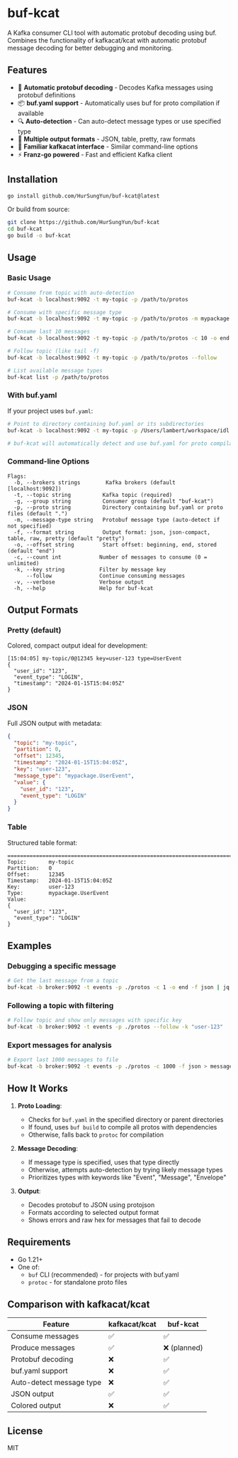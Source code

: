 # buf-kcat

A Kafka consumer CLI tool with automatic protobuf decoding using buf. Combines the functionality of kafkacat/kcat with automatic protobuf message decoding for better debugging and monitoring.

## Features

- 🚀 **Automatic protobuf decoding** - Decodes Kafka messages using protobuf definitions
- 📦 **buf.yaml support** - Automatically uses buf for proto compilation if available
- 🔍 **Auto-detection** - Can auto-detect message types or use specified type
- 🎨 **Multiple output formats** - JSON, table, pretty, raw formats
- 🔧 **Familiar kafkacat interface** - Similar command-line options
- ⚡ **Franz-go powered** - Fast and efficient Kafka client

## Installation

```bash
go install github.com/HurSungYun/buf-kcat@latest
```

Or build from source:

```bash
git clone https://github.com/HurSungYun/buf-kcat
cd buf-kcat
go build -o buf-kcat
```

## Usage

### Basic Usage

```bash
# Consume from topic with auto-detection
buf-kcat -b localhost:9092 -t my-topic -p /path/to/protos

# Consume with specific message type
buf-kcat -b localhost:9092 -t my-topic -p /path/to/protos -m mypackage.MyMessage

# Consume last 10 messages
buf-kcat -b localhost:9092 -t my-topic -p /path/to/protos -c 10 -o end

# Follow topic (like tail -f)
buf-kcat -b localhost:9092 -t my-topic -p /path/to/protos --follow

# List available message types
buf-kcat list -p /path/to/protos
```

### With buf.yaml

If your project uses `buf.yaml`:

```bash
# Point to directory containing buf.yaml or its subdirectories
buf-kcat -b localhost:9092 -t my-topic -p /Users/lambert/workspace/idl

# buf-kcat will automatically detect and use buf.yaml for proto compilation
```

### Command-line Options

```
Flags:
  -b, --brokers strings        Kafka brokers (default [localhost:9092])
  -t, --topic string          Kafka topic (required)
  -g, --group string          Consumer group (default "buf-kcat")
  -p, --proto string          Directory containing buf.yaml or proto files (default ".")
  -m, --message-type string   Protobuf message type (auto-detect if not specified)
  -f, --format string         Output format: json, json-compact, table, raw, pretty (default "pretty")
  -o, --offset string         Start offset: beginning, end, stored (default "end")
  -c, --count int            Number of messages to consume (0 = unlimited)
  -k, --key string           Filter by message key
      --follow               Continue consuming messages
  -v, --verbose              Verbose output
  -h, --help                 Help for buf-kcat
```

## Output Formats

### Pretty (default)
Colored, compact output ideal for development:
```
[15:04:05] my-topic/0@12345 key=user-123 type=UserEvent
{
  "user_id": "123",
  "event_type": "LOGIN",
  "timestamp": "2024-01-15T15:04:05Z"
}
```

### JSON
Full JSON output with metadata:
```json
{
  "topic": "my-topic",
  "partition": 0,
  "offset": 12345,
  "timestamp": "2024-01-15T15:04:05Z",
  "key": "user-123",
  "message_type": "mypackage.UserEvent",
  "value": {
    "user_id": "123",
    "event_type": "LOGIN"
  }
}
```

### Table
Structured table format:
```
================================================================================
Topic:       my-topic
Partition:   0
Offset:      12345
Timestamp:   2024-01-15T15:04:05Z
Key:         user-123
Type:        mypackage.UserEvent
Value:
{
  "user_id": "123",
  "event_type": "LOGIN"
}
```

## Examples

### Debugging a specific message
```bash
# Get the last message from a topic
buf-kcat -b broker:9092 -t events -p ./protos -c 1 -o end -f json | jq .
```

### Following a topic with filtering
```bash
# Follow topic and show only messages with specific key
buf-kcat -b broker:9092 -t events -p ./protos --follow -k "user-123"
```

### Export messages for analysis
```bash
# Export last 1000 messages to file
buf-kcat -b broker:9092 -t events -p ./protos -c 1000 -f json > messages.jsonl
```

## How It Works

1. **Proto Loading**: 
   - Checks for `buf.yaml` in the specified directory or parent directories
   - If found, uses `buf build` to compile all protos with dependencies
   - Otherwise, falls back to `protoc` for compilation

2. **Message Decoding**:
   - If message type is specified, uses that type directly
   - Otherwise, attempts auto-detection by trying likely message types
   - Prioritizes types with keywords like "Event", "Message", "Envelope"

3. **Output**:
   - Decodes protobuf to JSON using protojson
   - Formats according to selected output format
   - Shows errors and raw hex for messages that fail to decode

## Requirements

- Go 1.21+
- One of:
  - `buf` CLI (recommended) - for projects with buf.yaml
  - `protoc` - for standalone proto files

## Comparison with kafkacat/kcat

| Feature | kafkacat/kcat | buf-kcat |
|---------|--------------|----------|
| Consume messages | ✅ | ✅ |
| Produce messages | ✅ | ❌ (planned) |
| Protobuf decoding | ❌ | ✅ |
| buf.yaml support | ❌ | ✅ |
| Auto-detect message type | ❌ | ✅ |
| JSON output | ✅ | ✅ |
| Colored output | ❌ | ✅ |

## License

MIT